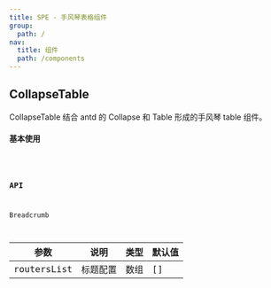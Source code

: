 ```yaml
---
title: SPE - 手风琴表格组件
group:
  path: /
nav:
  title: 组件
  path: /components
---
```


## CollapseTable

CollapseTable 结合 antd 的 Collapse 和 Table 形成的手风琴 table 组件。

#### 基本使用

<code src="./demos/basic.tsx" iframe="500px"/>

### API

Breadcrumb

| 参数        | 说明     | 类型 | 默认值 |
| ----------- | -------- | ---- | ------ |
| routersList | 标题配置 | 数组 | []     |
